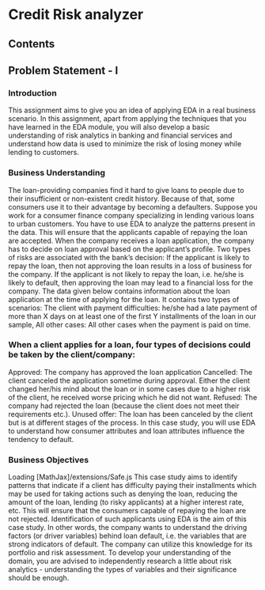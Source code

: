 # Credit Risk analyzer
## Contents
## Problem Statement - I
### Introduction
This assignment aims to give you an idea of applying EDA in a real business scenario. In this assignment,
apart from applying the techniques that you have learned in the EDA module, you will also develop a basic
understanding of risk analytics in banking and financial services and understand how data is used to
minimize the risk of losing money while lending to customers.
### Business Understanding
The loan-providing companies find it hard to give loans to people due to their insufficient or non-existent
credit history. Because of that, some consumers use it to their advantage by becoming a defaulters. Suppose
you work for a consumer finance company specializing in lending various loans to urban
customers. You have to use EDA to analyze the patterns present in the data. This will ensure that the
applicants capable of repaying the loan are accepted.
When the company receives a loan application, the company has to decide on loan approval based on the
applicant’s profile. Two types of risks are associated with the bank’s decision:
If the applicant is likely to repay the loan, then not approving the loan results in a loss of business for the
company. If the applicant is not likely to repay the loan, i.e. he/she is likely to default, then approving the
loan may lead to a financial loss for the company.
The data given below contains information about the loan application at the time of applying for the loan. It
contains two types of scenarios:
The client with payment difficulties: he/she had a late payment of more than X days on at least one of the
first Y installments of the loan in our sample, All other cases: All other cases when the payment is paid on
time.
### When a client applies for a loan, four types of decisions could be taken by the client/company:
Approved: The company has approved the loan application Cancelled: The client canceled the application
sometime during approval. Either the client changed her/his mind about the loan or in some cases due to a
higher risk of the client, he received worse pricing which he did not want. Refused: The company had
rejected the loan (because the client does not meet their requirements etc.). Unused offer: The loan has
been canceled by the client but is at different stages of the process.
In this case study, you will use EDA to understand how consumer attributes and loan attributes influence the
tendency to default.
### Business Objectives
Loading [MathJax]/extensions/Safe.js
This case study aims to identify patterns that indicate if a client has difficulty paying their installments
which may be used for taking actions such as denying the loan, reducing the amount of the loan, lending (to
risky applicants) at a higher interest rate, etc. This will ensure that the consumers capable of repaying the
loan are not rejected. Identification of such applicants using EDA is the aim of this case study.
In other words, the company wants to understand the driving factors (or driver variables) behind loan
default, i.e. the variables that are strong indicators of default. The company can utilize this knowledge for
its portfolio and risk assessment.
To develop your understanding of the domain, you are advised to independently research a little about risk
analytics - understanding the types of variables and their significance should be enough.
